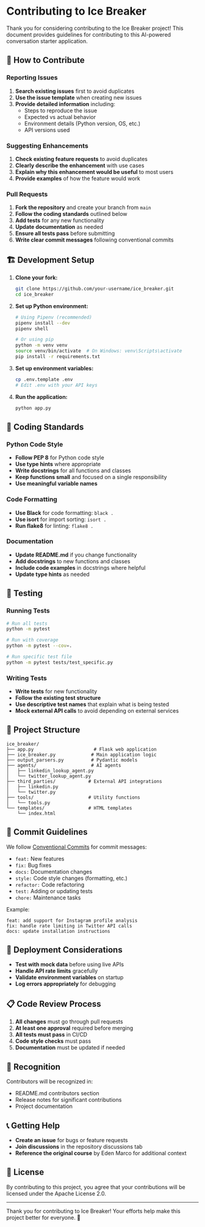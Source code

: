 # Contributing to Ice Breaker

Thank you for considering contributing to the Ice Breaker project! This document provides guidelines for contributing to this AI-powered conversation starter application.

## 🤝 How to Contribute

### Reporting Issues

1. **Search existing issues** first to avoid duplicates
2. **Use the issue template** when creating new issues
3. **Provide detailed information** including:
   - Steps to reproduce the issue
   - Expected vs actual behavior
   - Environment details (Python version, OS, etc.)
   - API versions used

### Suggesting Enhancements

1. **Check existing feature requests** to avoid duplicates
2. **Clearly describe the enhancement** with use cases
3. **Explain why this enhancement would be useful** to most users
4. **Provide examples** of how the feature would work

### Pull Requests

1. **Fork the repository** and create your branch from `main`
2. **Follow the coding standards** outlined below
3. **Add tests** for any new functionality
4. **Update documentation** as needed
5. **Ensure all tests pass** before submitting
6. **Write clear commit messages** following conventional commits

## 🏗️ Development Setup

1. **Clone your fork:**
   ```bash
   git clone https://github.com/your-username/ice_breaker.git
   cd ice_breaker
   ```

2. **Set up Python environment:**
   ```bash
   # Using Pipenv (recommended)
   pipenv install --dev
   pipenv shell
   
   # Or using pip
   python -m venv venv
   source venv/bin/activate  # On Windows: venv\Scripts\activate
   pip install -r requirements.txt
   ```

3. **Set up environment variables:**
   ```bash
   cp .env.template .env
   # Edit .env with your API keys
   ```

4. **Run the application:**
   ```bash
   python app.py
   ```

## 📝 Coding Standards

### Python Code Style

- **Follow PEP 8** for Python code style
- **Use type hints** where appropriate
- **Write docstrings** for all functions and classes
- **Keep functions small** and focused on a single responsibility
- **Use meaningful variable names**

### Code Formatting

- **Use Black** for code formatting: `black .`
- **Use isort** for import sorting: `isort .`
- **Run flake8** for linting: `flake8 .`

### Documentation

- **Update README.md** if you change functionality
- **Add docstrings** to new functions and classes
- **Include code examples** in docstrings where helpful
- **Update type hints** as needed

## 🧪 Testing

### Running Tests

```bash
# Run all tests
python -m pytest

# Run with coverage
python -m pytest --cov=.

# Run specific test file
python -m pytest tests/test_specific.py
```

### Writing Tests

- **Write tests** for new functionality
- **Follow the existing test structure**
- **Use descriptive test names** that explain what is being tested
- **Mock external API calls** to avoid depending on external services

## 📁 Project Structure

```
ice_breaker/
├── app.py                      # Flask web application
├── ice_breaker.py             # Main application logic
├── output_parsers.py          # Pydantic models
├── agents/                    # AI agents
│   ├── linkedin_lookup_agent.py
│   └── twitter_lookup_agent.py
├── third_parties/            # External API integrations
│   ├── linkedin.py
│   └── twitter.py
├── tools/                    # Utility functions
│   └── tools.py
└── templates/                # HTML templates
    └── index.html
```

## 🔄 Commit Guidelines

We follow [Conventional Commits](https://www.conventionalcommits.org/) for commit messages:

- `feat:` New features
- `fix:` Bug fixes
- `docs:` Documentation changes
- `style:` Code style changes (formatting, etc.)
- `refactor:` Code refactoring
- `test:` Adding or updating tests
- `chore:` Maintenance tasks

Example:
```
feat: add support for Instagram profile analysis
fix: handle rate limiting in Twitter API calls
docs: update installation instructions
```

## 🚀 Deployment Considerations

- **Test with mock data** before using live APIs
- **Handle API rate limits** gracefully
- **Validate environment variables** on startup
- **Log errors appropriately** for debugging

## 📋 Code Review Process

1. **All changes** must go through pull requests
2. **At least one approval** required before merging
3. **All tests must pass** in CI/CD
4. **Code style checks** must pass
5. **Documentation** must be updated if needed

## 🌟 Recognition

Contributors will be recognized in:
- README.md contributors section
- Release notes for significant contributions
- Project documentation

## 📞 Getting Help

- **Create an issue** for bugs or feature requests
- **Join discussions** in the repository discussions tab
- **Reference the original course** by Eden Marco for additional context

## 📄 License

By contributing to this project, you agree that your contributions will be licensed under the Apache License 2.0.

---

Thank you for contributing to Ice Breaker! Your efforts help make this project better for everyone. 🙏
